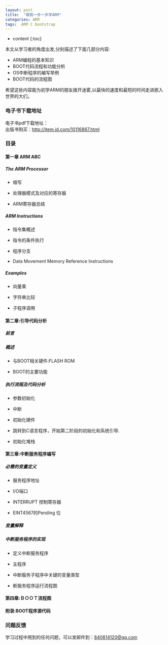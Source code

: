 ```yaml
---
layout: post
title:  "跟我一步一步学ARM"
categories: ARM
tags:  ARM C bootstrap
---
```


* content
{:toc}

本文从学习者的角度出发,分别描述了下面几部分内容:
- ARM编程的基本知识
- BOOT代码流程和功能分析
- OS中断程序的编写举例
- BOOT代码的流程图  

希望这些内容能为初学ARM的朋友拨开迷雾,以最快的速度和最短的时间走进嵌入世界的大们。



###  电子书下载地址  
    
   电子书pdf下载地址：   
   出版书购买：<http://item.jd.com/10116867.html>
   

### 目录

#### 第一章 ARM ABC

##### The ARM Processor

- 缩写
- 处理器模式及对应的寄存器

- ARM寄存器总结

##### ARM Instructions

- 指令集概述

- 指令的条件执行

- 程序分支

- Data Movement Memory Reference Instructions

##### Examples

- 向量乘

- 字符串比较

- 子程序调用

#### 第二章:引导代码分析

##### 前言

##### 概述

- 与BOOT相关硬件:FLASH ROM

- BOOT的主要功能

##### 执行流程及代码分析

- 参数初始化

- 中断

- 初始化硬件

- 跳转到C语言程序，开始第二阶段的初始化和系统引导.

- 初始化堆栈

#### 第三章:中断服务程序编写

##### 必需的变量定义

- 服务程序地址

- I/O端口

- INTERRUPT 控制寄存器

- EINT4567的Pending 位

##### 变量解释

##### 中断服务程序的实现

- 定义中断服务程序

- 主程序

- 中断服务子程序中关键的变量类型

- 断服务程序运行流程图

#### 第四章:ＢＯＯＴ流程图

#### 附录:BOOT程序源代码
   

### 问题反馈   

学习过程中用到的任何问题，可以发邮件到：840814120@qq.com